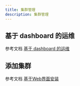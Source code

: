 ```yaml
---
title: 集群管理
description: 集群管理
---
```


## 基于 dashboard 的运维

参考文档 [基于 dashboard 的运维](/docs/ops-guide/management/dashboard-op)

## 添加集群

参考文档 [基于Web界面安装](/docs/installation/install-with-ui/)